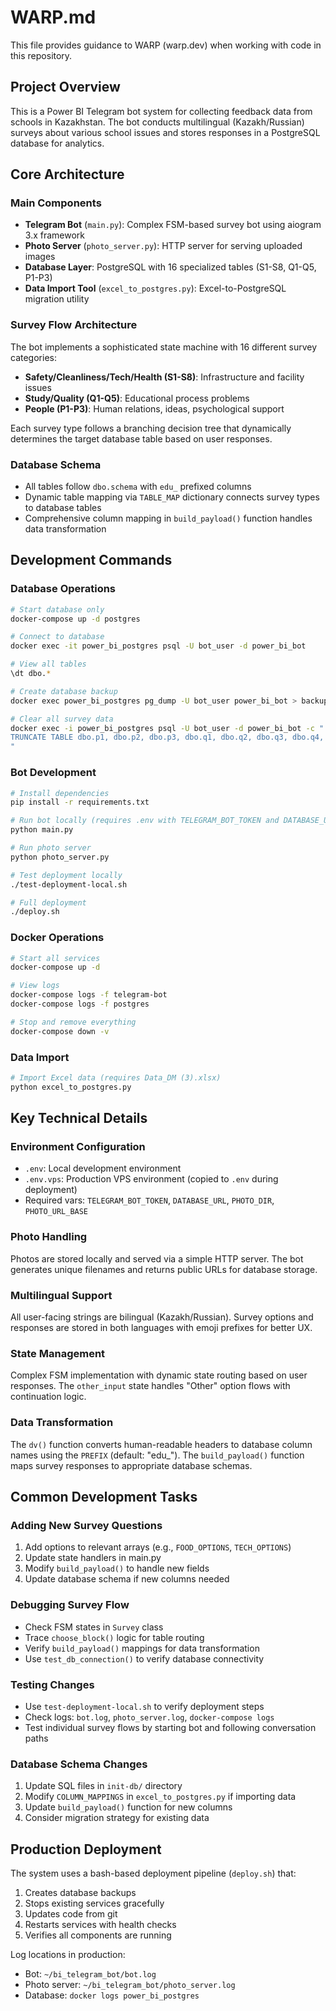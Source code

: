 # WARP.md

This file provides guidance to WARP (warp.dev) when working with code in this repository.

## Project Overview

This is a Power BI Telegram bot system for collecting feedback data from schools in Kazakhstan. The bot conducts multilingual (Kazakh/Russian) surveys about various school issues and stores responses in a PostgreSQL database for analytics.

## Core Architecture

### Main Components
- **Telegram Bot** (`main.py`): Complex FSM-based survey bot using aiogram 3.x framework
- **Photo Server** (`photo_server.py`): HTTP server for serving uploaded images 
- **Database Layer**: PostgreSQL with 16 specialized tables (S1-S8, Q1-Q5, P1-P3)
- **Data Import Tool** (`excel_to_postgres.py`): Excel-to-PostgreSQL migration utility

### Survey Flow Architecture
The bot implements a sophisticated state machine with 16 different survey categories:
- **Safety/Cleanliness/Tech/Health (S1-S8)**: Infrastructure and facility issues
- **Study/Quality (Q1-Q5)**: Educational process problems
- **People (P1-P3)**: Human relations, ideas, psychological support

Each survey type follows a branching decision tree that dynamically determines the target database table based on user responses.

### Database Schema
- All tables follow `dbo.schema` with `edu_` prefixed columns
- Dynamic table mapping via `TABLE_MAP` dictionary connects survey types to database tables
- Comprehensive column mapping in `build_payload()` function handles data transformation

## Development Commands

### Database Operations
```bash
# Start database only
docker-compose up -d postgres

# Connect to database
docker exec -it power_bi_postgres psql -U bot_user -d power_bi_bot

# View all tables
\dt dbo.*

# Create database backup
docker exec power_bi_postgres pg_dump -U bot_user power_bi_bot > backup.sql

# Clear all survey data
docker exec -i power_bi_postgres psql -U bot_user -d power_bi_bot -c "
TRUNCATE TABLE dbo.p1, dbo.p2, dbo.p3, dbo.q1, dbo.q2, dbo.q3, dbo.q4, dbo.q5, dbo.s1, dbo.s2, dbo.s3, dbo.s4, dbo.s5, dbo.s6, dbo.s7, dbo.s8 RESTART IDENTITY CASCADE;
"
```

### Bot Development
```bash
# Install dependencies
pip install -r requirements.txt

# Run bot locally (requires .env with TELEGRAM_BOT_TOKEN and DATABASE_URL)
python main.py

# Run photo server
python photo_server.py

# Test deployment locally
./test-deployment-local.sh

# Full deployment
./deploy.sh
```

### Docker Operations  
```bash
# Start all services
docker-compose up -d

# View logs
docker-compose logs -f telegram-bot
docker-compose logs -f postgres

# Stop and remove everything
docker-compose down -v
```

### Data Import
```bash
# Import Excel data (requires Data_DM (3).xlsx)
python excel_to_postgres.py
```

## Key Technical Details

### Environment Configuration
- `.env`: Local development environment
- `.env.vps`: Production VPS environment (copied to `.env` during deployment)
- Required vars: `TELEGRAM_BOT_TOKEN`, `DATABASE_URL`, `PHOTO_DIR`, `PHOTO_URL_BASE`

### Photo Handling
Photos are stored locally and served via a simple HTTP server. The bot generates unique filenames and returns public URLs for database storage.

### Multilingual Support
All user-facing strings are bilingual (Kazakh/Russian). Survey options and responses are stored in both languages with emoji prefixes for better UX.

### State Management
Complex FSM implementation with dynamic state routing based on user responses. The `other_input` state handles "Other" option flows with continuation logic.

### Data Transformation
The `dv()` function converts human-readable headers to database column names using the `PREFIX` (default: "edu_"). The `build_payload()` function maps survey responses to appropriate database schemas.

## Common Development Tasks

### Adding New Survey Questions
1. Add options to relevant arrays (e.g., `FOOD_OPTIONS`, `TECH_OPTIONS`)
2. Update state handlers in main.py  
3. Modify `build_payload()` to handle new fields
4. Update database schema if new columns needed

### Debugging Survey Flow
- Check FSM states in `Survey` class
- Trace `choose_block()` logic for table routing
- Verify `build_payload()` mappings for data transformation
- Use `test_db_connection()` to verify database connectivity

### Testing Changes
- Use `test-deployment-local.sh` to verify deployment steps
- Check logs: `bot.log`, `photo_server.log`, `docker-compose logs`
- Test individual survey flows by starting bot and following conversation paths

### Database Schema Changes
1. Update SQL files in `init-db/` directory
2. Modify `COLUMN_MAPPINGS` in `excel_to_postgres.py` if importing data
3. Update `build_payload()` function for new columns
4. Consider migration strategy for existing data

## Production Deployment

The system uses a bash-based deployment pipeline (`deploy.sh`) that:
1. Creates database backups
2. Stops existing services gracefully
3. Updates code from git
4. Restarts services with health checks
5. Verifies all components are running

Log locations in production:
- Bot: `~/bi_telegram_bot/bot.log`  
- Photo server: `~/bi_telegram_bot/photo_server.log`
- Database: `docker logs power_bi_postgres`
